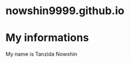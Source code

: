 # nowshin9999.github.io
<html>
 <head>
   <title>MY informations</title>
  </head>
  <body>
    <h1>My informations</h1>
    <p>My name is Tanzida Nowshin</p>
    </body>
    
</html>
